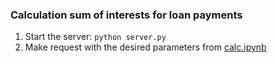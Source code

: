 ### Calculation sum of interests for loan payments

  1. Start the server: `python server.py`
  2. Make request with the desired parameters from [calc.ipynb](calc.ipynb)